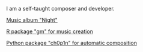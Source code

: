 I am a self-taught composer and developer.

[Music album "Night"](https://flujoo.github.io/en/my-music-album-night/)

[R package "gm" for music creation](https://github.com/flujoo/gm)

[Python package "ch0p1n" for automatic composition](https://github.com/flujoo/ch0p1n)
